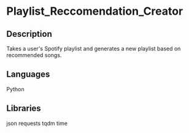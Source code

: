 # Playlist_Reccomendation_Creator
## Description
Takes a user's Spotify playlist and generates a new playlist based on recommended songs. 

## Languages
Python

## Libraries
json
requests
tqdm
time
